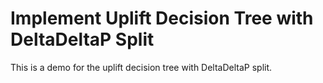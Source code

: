 # Implement Uplift Decision Tree with DeltaDeltaP Split

This is a demo for the uplift decision tree with DeltaDeltaP split.
